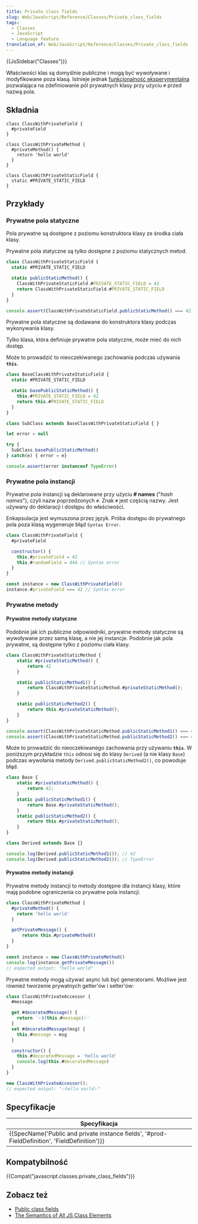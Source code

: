 ```yaml
---
title: Private class fields
slug: Web/JavaScript/Reference/Classes/Private_class_fields
tags:
  - Classes
  - JavaScript
  - Language feature
translation_of: Web/JavaScript/Reference/Classes/Private_class_fields
---
```

{{JsSidebar("Classes")}}

Właściwości klas są domyślnie publiczne i mogą być wywoływane i modyfikowane poza klasą. Istnieje jednak [funkcjonalność eksperymentalna](https://github.com/tc39/proposal-class-fields) pozwalająca na zdefiniowanie pól prywatnych klasy przy użyciu `#` przed nazwą pola.

## Składnia

    class ClassWithPrivateField {
      #privateField
    }

    class ClassWithPrivateMethod {
      #privateMethod() {
        return 'hello world'
      }
    }

    class ClassWithPrivateStaticField {
      static #PRIVATE_STATIC_FIELD
    }

## Przykłady

### Prywatne pola statyczne

Pola prywatne są dostępne z poziomu konstruktora klasy ze środka ciała klasy.

Prywatne pola statyczne są tylko dostępne z poziomu statycznych metod.

```js
class ClassWithPrivateStaticField {
  static #PRIVATE_STATIC_FIELD

  static publicStaticMethod() {
    ClassWithPrivateStaticField.#PRIVATE_STATIC_FIELD = 42
    return ClassWithPrivateStaticField.#PRIVATE_STATIC_FIELD
  }
}

console.assert(ClassWithPrivateStaticField.publicStaticMethod() === 42)
```

Prywatne pola statyczne są dodawane do konstruktora klasy podczas wykonywania klasy.

Tylko klasa, która definiuje prywatne pola statyczne, może mieć do nich dostęp.

Może to prowadzić to nieoczekiwanego zachowania podczas używania **`this`**.

```js
class BaseClassWithPrivateStaticField {
  static #PRIVATE_STATIC_FIELD

  static basePublicStaticMethod() {
    this.#PRIVATE_STATIC_FIELD = 42
    return this.#PRIVATE_STATIC_FIELD
  }
}

class SubClass extends BaseClassWithPrivateStaticField { }

let error = null

try {
  SubClass.basePublicStaticMethod()
} catch(e) { error = e}

console.assert(error instanceof TypeError)
```

### Prywatne pola instancji

Prywatne pola instancji są deklarowane przy użyciu **# names** ("_hash names_"), czyli nazw poprzedzonych `#`. Znak `#` jest częścią nazwy. Jest używany do deklaracji i dostępu do właściwości.

Enkapsulacja jest wymuszona przez język. Próba dostępu do prywatnego pola poza klasą wygeneruje błąd `Syntax Error`.

```js
class ClassWithPrivateField {
  #privateField

  constructor() {
    this.#privateField = 42
    this.#randomField = 444 // Syntax error
  }
}

const instance = new ClassWithPrivateField()
instance.#privateField === 42 // Syntax error
```

### Prywatne metody

#### Prywatne metody statyczne

Podobnie jak ich publiczne odpowiedniki, prywatne metody statyczne są wywoływane przez samą klasę, a nie jej instancje. Podobnie jak pola prywatne, są dostępne tylko z poziomu ciała klasy.

```js
class ClassWithPrivateStaticMethod {
    static #privateStaticMethod() {
        return 42
    }

    static publicStaticMethod1() {
        return ClassWithPrivateStaticMethod.#privateStaticMethod();
    }

    static publicStaticMethod2() {
        return this.#privateStaticMethod();
    }
}

console.assert(ClassWithPrivateStaticMethod.publicStaticMethod1() === 42);
console.assert(ClassWithPrivateStaticMethod.publicStaticMethod2() === 42);
```

Może to prowadzić do nieoczekiwanego zachowania przy używaniu **`this`**. W poniższym przykładzie `this` odnosi się do klasy `Derived` (a nie klasy `Base`) podczas wywołania metody `Derived.publicStaticMethod2()`, co powoduje błąd.

```js
class Base {
    static #privateStaticMethod() {
        return 42;
    }
    static publicStaticMethod1() {
        return Base.#privateStaticMethod();
    }
    static publicStaticMethod2() {
        return this.#privateStaticMethod();
    }
}

class Derived extends Base {}

console.log(Derived.publicStaticMethod1()); // 42
console.log(Derived.publicStaticMethod2()); // TypeError
```

#### Prywatne metody instancji

Prywatne metody instancji to metody dostępne dla instancji klasy, które mają podobne ograniczenia co prywatne pola instancji.

```js
class ClassWithPrivateMethod {
  #privateMethod() {
    return 'hello world'
  }

  getPrivateMessage() {
      return this.#privateMethod()
  }
}

const instance = new ClassWithPrivateMethod()
console.log(instance.getPrivateMessage())
// expected output: "hello worl​d"
```

Prywatne metody mogą używać async lub być generatorami. Możliwe jest również tworzenie prywatnych getter'ów i setter'ów:

```js
class ClassWithPrivateAccessor {
  #message

  get #decoratedMessage() {
    return `✨${this.#message}✨`
  }
  set #decoratedMessage(msg) {
    this.#message = msg
  }

  constructor() {
    this.#decoratedMessage = 'hello world'
    console.log(this.#decoratedMessage)
  }
}

new ClassWithPrivateAccessor();
// expected output: "✨hello worl​d✨"
```

## Specyfikacje

| Specyfikacja                                                                                                                 |
| ---------------------------------------------------------------------------------------------------------------------------- |
| {{SpecName('Public and private instance fields', '#prod-FieldDefinition', 'FieldDefinition')}} |

## Kompatybilność

{{Compat("javascript.classes.private_class_fields")}}

## Zobacz też

- [Public class fields](/pl/docs/Web/JavaScript/Reference/Classes/Public_class_fields)
- [The Semantics of All JS Class Elements](https://rfrn.org/~shu/2018/05/02/the-semantics-of-all-js-class-elements.html)
